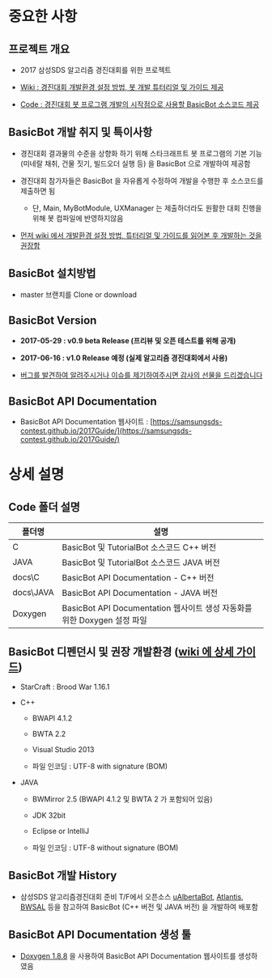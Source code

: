 # 중요한 사항

## 프로젝트 개요

* 2017 삼성SDS 알고리즘 경진대회를 위한 프로젝트

* [Wiki : 경진대회 개발환경 설정 방법, 봇 개발 튜터리얼 및 가이드 제공](https://github.com/SamsungSDS-Contest/2017Guide/wiki)

* [Code : 경진대회 봇 프로그램 개발의 시작점으로 사용할 BasicBot 소스코드 제공](https://github.com/SamsungSDS-Contest/2017Guide)

## BasicBot 개발 취지 및 특이사항

* 경진대회 결과물의 수준을 상향화 하기 위해 스타크래프트 봇 프로그램의 기본 기능 (미네랄 채취, 건물 짓기, 빌드오더 실행 등) 을 BasicBot 으로 개발하여 제공함

* 경진대회 참가자들은 BasicBot 을 자유롭게 수정하여 개발을 수행한 후 소스코드를 제출하면 됨

  * 단, Main, MyBotModule, UXManager 는 제출하더라도 원활한 대회 진행을 위해 봇 컴파일에 반영하지않음

* [먼저 wiki 에서 개발환경 설정 방법, 튜터리얼 및 가이드를 읽어본 후 개발하는 것을 권장함](https://github.com/SamsungSDS-Contest/2017Guide/wiki)

## BasicBot 설치방법

* master 브랜치를 Clone or download

## BasicBot Version

* **2017-05-29 : v0.9 beta Release (프리뷰 및 오픈 테스트를 위해 공개)**

* **2017-06-16 : v1.0 Release 예정 (실제 알고리즘 경진대회에서 사용)**

* [버그를 발견하여 알려주시거나 이슈를 제기하여주시면 감사의 선물을 드리겠습니다](https://github.com/SamsungSDS-Contest/2017Guide/issues)


## BasicBot API Documentation

* BasicBot API Documentation 웹사이트 : [https://samsungsds-contest.github.io/2017Guide/](https://samsungsds-contest.github.io/2017Guide/)

# 상세 설명

## Code 폴더 설명

|폴더명|설명|
|----|----|
|C|BasicBot 및 TutorialBot 소스코드 C++ 버전|
|JAVA|BasicBot 및 TutorialBot 소스코드 JAVA 버전|
|docs\\C|BasicBot API Documentation - C++ 버전|
|docs\\JAVA|BasicBot API Documentation - JAVA 버전|
|Doxygen|BasicBot API Documentation 웹사이트 생성 자동화를 위한 Doxygen 설정 파일|

## BasicBot 디펜던시 및 권장 개발환경 ([wiki 에 상세 가이드](https://github.com/SamsungSDS-Contest/2017Guide/wiki))

* StarCraft : Brood War 1.16.1

* C++

  * BWAPI 4.1.2

  * BWTA 2.2

  * Visual Studio 2013

  * 파일 인코딩 : UTF-8 with signature (BOM)

* JAVA

  * BWMirror 2.5 (BWAPI 4.1.2 및 BWTA 2 가 포함되어 있음)

  * JDK 32bit

  * Eclipse or IntelliJ

  * 파일 인코딩 : UTF-8 without signature (BOM)

## BasicBot 개발 History

* 삼성SDS 알고리즘경진대회 준비 T/F에서 오픈소스 [uAlbertaBot](https://github.com/davechurchill/ualbertabot), [Atlantis](https://github.com/Ravaelles/Atlantis), [BWSAL](https://github.com/Fobbah/bwsal) 등을 참고하여 BasicBot (C++ 버전 및 JAVA 버전) 을 개발하여 배포함

## BasicBot API Documentation 생성 툴

* [Doxygen 1.8.8](http://www.doxygen.org/index.html) 을 사용하여 BasicBot API Documentation 웹사이트를 생성하였음
